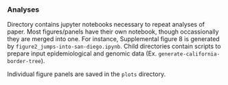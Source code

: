 ### Analyses
Directory contains jupyter notebooks necessary to repeat analyses of paper. 
Most figures/panels have their own notebook, though occassionally they are merged into one. 
For instance, Supplemental figure 8 is generated by `figure2_jumps-into-san-diego.ipynb`.
Child directories contain scripts to prepare input epidemiological and genomic data (Ex. `generate-california-border-tree`). 

Individual figure panels are saved in the `plots` directory.